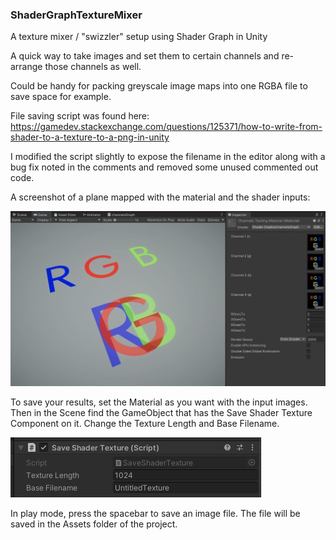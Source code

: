 ### ShaderGraphTextureMixer
A texture mixer / "swizzler" setup using Shader Graph in Unity

A quick way to take images and set them to certain channels and re-arrange those channels as well.

Could be handy for packing greyscale image maps into one RGBA file to save space for example.

File saving script was found here: https://gamedev.stackexchange.com/questions/125371/how-to-write-from-shader-to-a-texture-to-a-png-in-unity

I modified the script slightly to expose the filename in the editor along with a bug fix noted in the comments and removed some unused commented out code.


A screenshot of a plane mapped with the material and the shader inputs:

![Screenshot with demo content](ShaderGraphTextureMixerImage.jpg?raw=true)


To save your results, set the Material as you want with the input images.  Then in the Scene find the GameObject that has the Save Shader Texture Component on it.  Change the Texture Length and Base Filename.

![Screenshot with demo content](SaveShaderTextureScreenshot.png?raw=true)

In play mode, press the spacebar to save an image file.  The file will be saved in the Assets folder of the project.

